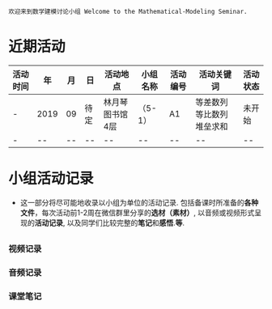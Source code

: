 ```markdown
欢迎来到数学建模讨论小组 Welcome to the Mathematical-Modeling Seminar.
```
# 近期活动
活动时间|年|月|日|活动地点|小组名称|活动编号|活动关键词|活动状态
-|-|-|-|-|-|-|-|-
-|2019|09|待定|林月琴图书馆4层|（5-1）|A1|等差数列 等比数列 堆垒求和|未开始
-|--|--|--|--|--|--|--|--

# 小组活动记录
- 这一部分将尽可能地收录以小组为单位的活动记录. 包括备课时所准备的**各种文件**，每次活动前1-2周在微信群里分享的**选材（素材）**, 以音频或视频形式呈现的**活动记录**, 以及同学们比较完整的**笔记**和**感悟**.**等**.
## 
### 视频记录
### 音频记录
### 课堂笔记
